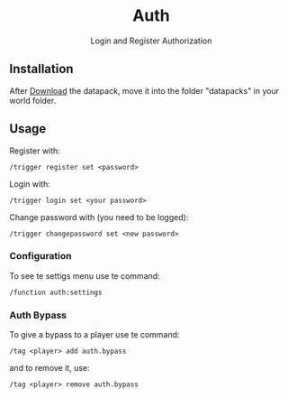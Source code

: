 <div align="center">

# Auth

Login and Register Authorization

</div>

## Installation


After [Download](https://github.com/LucianoBrumer/Auth/releases/download/release/Auth.zip) the datapack, move it into the folder "datapacks" in your world folder.


## Usage
Register with:

```
/trigger register set <password>
```

Login with:

```
/trigger login set <your password>
```

Change password with (you need to be logged):

```
/trigger changepassword set <new password>
```

### Configuration
To see te settigs menu use te command:
```
/function auth:settings
```

### Auth Bypass
To give a bypass to a player use te command:
```
/tag <player> add auth.bypass
```

and to remove it, use:
```
/tag <player> remove auth.bypass
```